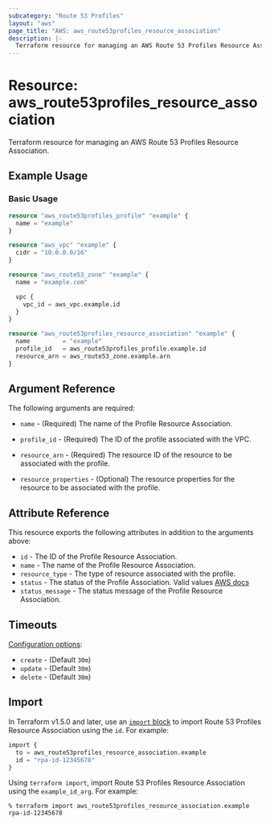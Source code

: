 ```yaml
---
subcategory: "Route 53 Profiles"
layout: "aws"
page_title: "AWS: aws_route53profiles_resource_association"
description: |-
  Terraform resource for managing an AWS Route 53 Profiles Resource Association.
---
```


# Resource: aws_route53profiles_resource_association

Terraform resource for managing an AWS Route 53 Profiles Resource Association.

## Example Usage

### Basic Usage

```terraform
resource "aws_route53profiles_profile" "example" {
  name = "example"
}

resource "aws_vpc" "example" {
  cidr = "10.0.0.0/16"
}

resource "aws_route53_zone" "example" {
  name = "example.com"

  vpc {
    vpc_id = aws_vpc.example.id
  }
}

resource "aws_route53profiles_resource_association" "example" {
  name         = "example"
  profile_id   = aws_route53profiles_profile.example.id
  resource_arn = aws_route53_zone.example.arn
}
```

## Argument Reference

The following arguments are required:

* `name` - (Required) The name of the Profile Resource Association.

* `profile_id` - (Required) The ID of the profile associated with the VPC.

* `resource_arn` - (Required) The resource ID of the resource to be associated with the profile.

* `resource_properties` - (Optional) The resource properties for the resource to be associated with the profile.

## Attribute Reference

This resource exports the following attributes in addition to the arguments above:

* `id` - The ID of the Profile Resource Association.
* `name` - The name of the Profile Resource Association.
* `resource_type` - The type of resource associated with the profile.
* `status` - The status of the Profile Association. Valid values [AWS docs](https://docs.aws.amazon.com/Route53/latest/APIReference/API_route53profiles_Profile.html)
* `status_message` - The status message of the Profile Resource Association.

## Timeouts

[Configuration options](https://developer.hashicorp.com/terraform/language/resources/syntax#operation-timeouts):

* `create` - (Default `30m`)
* `update` - (Default `30m`)
* `delete` - (Default `30m`)

## Import

In Terraform v1.5.0 and later, use an [`import` block](https://developer.hashicorp.com/terraform/language/import) to import Route 53 Profiles Resource Association using the `id`. For example:

```terraform
import {
  to = aws_route53profiles_resource_association.example
  id = "rpa-id-12345678"
}
```

Using `terraform import`, import Route 53 Profiles Resource Association using the `example_id_arg`. For example:

```console
% terraform import aws_route53profiles_resource_association.example rpa-id-12345678
```
